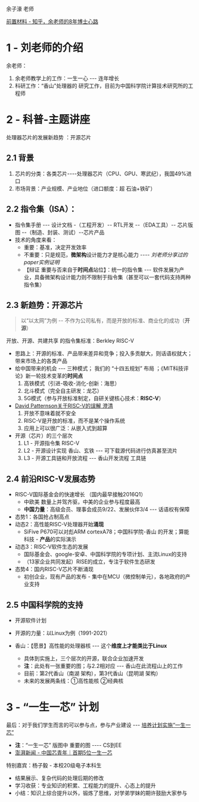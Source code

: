 余子濠 老师

[前置材料 - 知乎，余老师的8年博士心路](https://zhuanlan.zhihu.com/p/522676765)



# 1 - 刘老师的介绍

余老师：

1. 余老师教学上的工作：一生一心 --- 连年增长
2. 科研工作：“香山”处理器的 研究工作，目前为中国科学院计算技术研究所的工程师



# 2 - 科普-主题讲座

处理器芯片的发展新趋势 ：开源芯片

## 2.1 背景

1. 芯片的分类：各类芯片----处理器芯片（CPU、GPU、寒武纪），我国49%进口
2. 市场背景：产业规模、产业地位（进口额度：超 石油+铁矿）

## 2.2 指令集（ISA）：

+ 指令集手册 --- 设计文档 -（工程开发）-- RTL开发 --（EDA工具）-- 芯片版图 --（制造、封装、测试）--芯片产品
+ 技术的角度来看：
  + 重要：基准，决定开发效率
  + 不重要：只是规范，**微架构**设计能力才是核心能力 ---- *刘老师分享过的paper实例证明*
  + 【辩证 重要与否来自于**时间点**站位】：统一的指令集 --- 软件发展为产业，具备微架构设计能力则不限制于指令集（甚至可以一套代码支持两种指令集）

## 2.3 新趋势：开源芯片

>  以“以太网”为例 -- 不作为公司私有，而是开放的标准、商业化的成功（**开源**）

开放、开源、共建共享 的指令集标准：Berkley RISC-V

+ 思路上：开源的标准、产品带来差异和竞争；投入多贡献大，则话语权就大； 带来市场上的各类产品
+ 给中国带来的机会 --- 三种模式； 我们的 “十四五规划” 布局 ；《MIT科技评论》新一轮技术变革的**时间点**
  1. 高铁模式（引进-吸收-消化-创新：海思）
  2. 北斗模式（完全自主研发：龙芯）
  3. 5G模式（参与开放标准制定，自研关键核心技术：**RISC-V**）
+ [David Patternson关于RISC-V的误解 澄清](https://mp.weixin.qq.com/s/A9iSncZRkGU0firjdPpAZw) 
  1. 开放不意味着就不安全
  2. RISC-V是开放的标准，而不是某个操作系统
  3. 应用上可以很广泛：从嵌入式到超算
+ 开源（芯片）的三个层次 
  1. L1 - 开源指令集 RISC-V
  2. L2 - 开源设计实现 香山、玄铁 --- 可下载源代码进行仿真甚至流片
  3. L3 - 开源工具链和开放流程 --- 香山开发流程 工具链

## 2.4 前沿RISC-V发展态势

+ RISC-V国际基金会的快速增长 （国内最早接触2016Q1）
  + 中欧美 数量上并驾齐驱，中美的企业参与程度最高
  + **中国力量**：高级会员、理事会成员9/22、发展伙伴3/4 --- 话语权有保障
+ 态势1：各国抢占制高点
+ 动态2：高性能RISC-V处理器开始**涌现**
  + SiFive P670可以对彪ARM cortexA78；中国科学院-香山 的开发；算能科技 - **产品**的实际演示
+ 动态3：RISC-V软件生态的发展
  + 国际基金会、google-安卓、中国科学院的专项计划、主流Linux的支持
  + （13家企业共同发起）RISE的成立，专注于软件生态研发
+ 态势4：国内RISC-V芯片不断涌现
  + 初创企业，现有产品的发布 - 集中在MCU（微控制单元），各地政府的产业支持

## 2.5 中国科学院的支持

+  开源软件计划

+ 开源的力量：以Linux为例（1991-2021）
+ 香山：【愿景】高性能的处理器核  --- 这个**维度上才能类比于Linux**
  + 具体到实施上，三个层次的开源，联合企业加速开发
  + **注**：此处有一张重要的图；与2.2相对应 --- 香山在此流程山上的工作
  + 目前：第2代香山（南湖 架构），第3代香山（昆明湖 架构）
  + 未来的发展两条线：①高性能核 ②经典核



# 3 - “一生一芯” 计划

最后：对于我们学生而言的可以参与点，参与产业建设 --- [培养计划实施“一生一芯”](https://ysyx.oscc.cc/)

+ **注**：“一生一芯” 版图中 重要的图 ---- CS到EE
+ [澎湃新闻 - 中国芯青年｜首期5位一生一芯](https://www.thepaper.cn/newsDetail_forward_9029315)

特别嘉宾：杨子毅 - 本校20级电子本科生

+ 结果展示、复杂代码的处理后期的修改
+ 学习收获：专业知识的积累、工程能力的提升、心态上的提升
+ 小结：知识上综合提升以外，锻炼了思维，对学弟学妹的期许鼓励大家参与